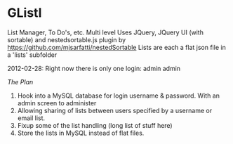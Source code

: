 GListI
======

List Manager, To Do's, etc.  Multi level
Uses JQuery, JQuery UI (with sortable) and nestedsortable.js plugin by https://github.com/mjsarfatti/nestedSortable
Lists are each a flat json file in a 'lists' subfolder

2012-02-28: Right now there is only one login: admin admin

*The Plan*
1. Hook into a MySQL database for login username & password. With an admin screen to administer
2. Allowing sharing of lists between users specified by a username or email list.
3. Fixup some of the list handling (long list of stuff here)
4. Store the lists in MySQL instead of flat files.
